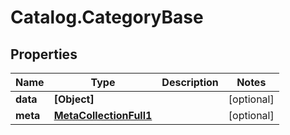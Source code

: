 # Catalog.CategoryBase

## Properties
Name | Type | Description | Notes
------------ | ------------- | ------------- | -------------
**data** | **[Object]** |  | [optional] 
**meta** | [**MetaCollectionFull1**](MetaCollectionFull1.md) |  | [optional] 
